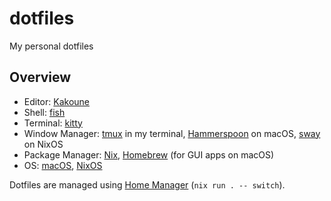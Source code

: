 # dotfiles

My personal dotfiles

## Overview

- Editor: [Kakoune][kakoune]
- Shell: [fish][fish]
- Terminal: [kitty][kitty]
- Window Manager: [tmux][tmux] in my terminal, [Hammerspoon][hammerspoon] on
  macOS, [sway][sway] on NixOS
- Package Manager: [Nix][nix], [Homebrew][homebrew] (for GUI apps on macOS)
- OS: [macOS][macos], [NixOS][nixos]

Dotfiles are managed using [Home Manager][home-manager] (`nix run . -- switch`).

[kakoune]: https://github.com/mawww/kakoune
[fish]: https://fishshell.com/
[kitty]: https://sw.kovidgoyal.net/kitty/
[tmux]: https://github.com/tmux/tmux
[hammerspoon]: https://www.hammerspoon.org/
[sway]: https://github.com/swaywm/sway
[nix]: https://nixos.org/
[homebrew]: https://brew.sh/
[macos]: https://www.apple.com/macos/
[nixos]: https://nixos.org/
[gnustow]: https://www.gnu.org/software/stow/
[home-manager]: https://github.com/nix-community/home-manager
